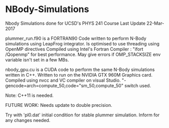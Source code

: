 # NBody-Simulations
Nbody Simulations done for UCSD's PHYS 241 Course
Last Update 22-Mar-2017

plummer_run.f90 is a FORTRAN90 Code written to perform N-Body simulations using LeapFrog integrator.
Is optimised to use threading using OpenMP directives
Compiled using Intel's Fortran Compiler : "ifort /Qopenmp" for best performance. 
May give errors if OMP_STACKSIZE env variable isn't set in a few MBs.

nbody_gpu.cu is a CUDA code to perform the same N-Body simulations written in C++. Written to run on the NVIDIA GTX 960M Graphics card. Compiled using nvcc and VC compiler on visual Studio. "-gencode=arch=compute_50,code=\"sm_50,compute_50\" switch used.

Note: C++11 is needed.

FUTURE WORK: Needs update to double precision.

Try with 'pl0.dat' initial condition for stable plummer simulation.
Inform for any changes needed.
